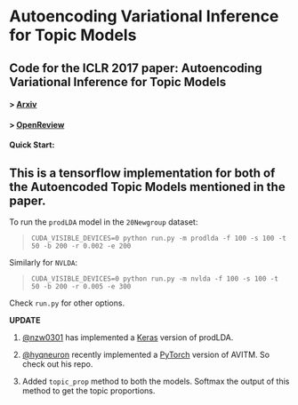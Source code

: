 # Autoencoding Variational Inference for Topic Models

## Code for the ICLR 2017 paper: Autoencoding Variational Inference for Topic Models

#### > [Arxiv](https://arxiv.org/abs/1703.01488)

#### > [OpenReview](http://openreview.net/forum?id=BybtVK9lg)

#### Quick Start:

This is a tensorflow implementation for both of the Autoencoded Topic Models mentioned in the paper.  
---
To run the `prodLDA` model in the `20Newgroup` dataset:

> `CUDA_VISIBLE_DEVICES=0 python run.py -m prodlda -f 100 -s 100 -t 50 -b 200 -r 0.002 -e 200`

Similarly for `NVLDA`:

> `CUDA_VISIBLE_DEVICES=0 python run.py -m nvlda -f 100 -s 100 -t 50 -b 200 -r 0.005 -e 300`

Check `run.py` for other options.

__UPDATE__

1. [@nzw0301](https://github.com/nzw0301) has implemented a [Keras](https://github.com/nzw0301/keras-examples/blob/master/prodLDA.ipynb) version of prodLDA.

2. [@hyqneuron](https://github.com/hyqneuron) recently implemented a [PyTorch](https://github.com/hyqneuron/pytorch-avitm) version of AVITM. So check out his repo.

3. Added `topic_prop` method to both the models. Softmax the output of this method to get the topic proportions.
